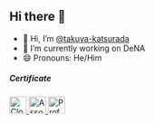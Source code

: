 ## Hi there 👋

- 👋 Hi, I’m [@takuya-katsurada](https://github.com/takuya-katsurada)
- 🏢 I’m currently working on DeNA
- 😄 Pronouns: He/Him

##### Certificate
<p>
    <a href="https://github.com/takuya-katsurada/takuya-katsurada/blob/main/images/certificates/gcp/cdl.pdf">
        <img src="./images/logos/gcp/cdl.png" alt="Cloud Digital Leader" width="30" height="30">
    </a>
    <a href="https://github.com/takuya-katsurada/takuya-katsurada/blob/main/images/certificates/gcp/ace.pdf">
        <img src="./images/logos/gcp/ace.png" alt="Associate Cloud Engineer" width="30" height="30">
    </a>
    <a href="https://github.com/takuya-katsurada/takuya-katsurada/blob/main/images/certificates/gcp/pca.pdf">
        <img src="./images/logos/gcp/pca.png" alt="Professional Cloud Architect" width="30" height="30">
    </a>
</p>